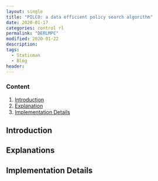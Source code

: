```yaml
---
layout: single
title: "PILCO: a data efficient policy search algorithm"
date: 2020-01-17
categories: control rl
permalink: "DERLMPC"
modified: 2020-01-22
description:
tags:
  - Staticman
  - Blog
header:
---
```


### Content
 1. [Introduction](#sec:intro)
 2. [Explanation](#sec:expl)
 3. [Implementation Details](#sec:impl)




## Introduction<a name="sec:intro"></a>

## Explanations<a name="sec:expl"></a>

## Implementation Details<a name="sec:impl"></a>